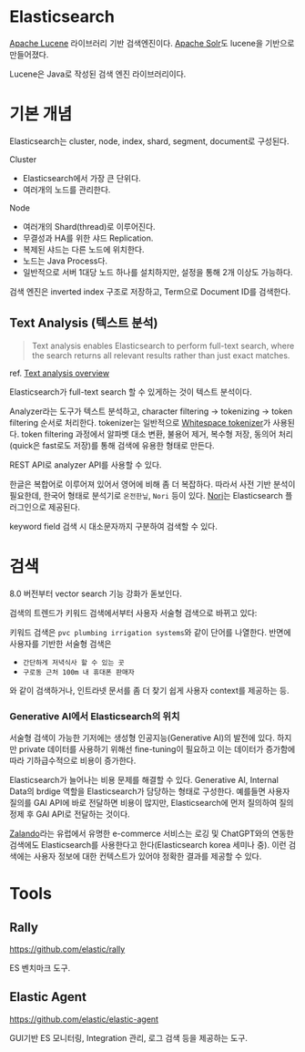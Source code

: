 # Elasticsearch

[Apache Lucene](https://lucene.apache.org/core/) 라이브러리 기반 검색엔진이다.
[Apache Solr](https://solr.apache.org/)도 lucene을 기반으로 만들어졌다.

Lucene은 Java로 작성된 검색 엔진 라이브러리이다.

# 기본 개념

Elasticsearch는 cluster, node, index, shard, segment, document로 구성된다.

Cluster
- Elasticsearch에서 가장 큰 단위다.
- 여러개의 노드를 관리한다.

Node
- 여러개의 Shard(thread)로 이루어진다.
- 무결성과 HA를 위한 샤드 Replication.
- 복제된 샤드는 다른 노드에 위치한다.
- 노드는 Java Process다.
- 일반적으로 서버 1대당 노드 하나를 설치하지만, 설정을 통해 2개 이상도 가능하다.

검색 엔진은 inverted index 구조로 저장하고, Term으로 Document ID를 검색한다.

## Text Analysis (텍스트 분석)

> Text analysis enables Elasticsearch to perform full-text search, where the search returns all relevant results rather than just exact matches.

ref. [Text analysis overview](https://www.elastic.co/guide/en/elasticsearch/reference/current/analysis-overview.html)

Elasticsearch가 full-text search 할 수 있게하는 것이 텍스트 분석이다.

Analyzer라는 도구가 텍스트 분석하고, character filtering -> tokenizing -> token filtering 순서로 처리한다.
tokenizer는 일반적으로 [Whitespace tokenizer](https://www.elastic.co/guide/en/elasticsearch/reference/current/analysis-whitespace-tokenizer.html)가 사용된다.
token filtering 과정에서 알파벳 대소 변환, 불용어 제거, 복수형 저장, 동의어 처리(quick은 fast로도 저장)를 통해 검색에 유용한 형태로 만든다.

REST API로 analyzer API를 사용할 수 있다.

한글은 복합어로 이루어져 있어서 영어에 비해 좀 더 복잡하다.
따라서 사전 기반 분석이 필요한데, 한국어 형태로 분석기로 `온전한닢`, `Nori` 등이 있다.
[Nori](https://www.elastic.co/guide/en/elasticsearch/plugins/current/analysis-nori.html)는 Elasticsearch 플러그인으로 제공된다.

keyword field 검색 시 대소문자까지 구분하여 검색할 수 있다.

# 검색

8.0 버전부터 vector search 기능 강화가 돋보인다.

검색의 트렌드가 키워드 검색에서부터 사용자 서술형 검색으로 바뀌고 있다:

키워드 검색은 `pvc plumbing irrigation systems`와 같이 단어를 나열한다.
반면에 사용자를 기반한 서술형 검색은

- `간단하게 저녁식사 할 수 있는 곳`
- `구로동 근처 100m 내 휴대폰 판매자`

와 같이 검색하거나, 인트라넷 문서를 좀 더 찾기 쉽게 사용자 context를 제공하는 등.

### Generative AI에서 Elasticsearch의 위치

서술형 검색이 가능한 기저에는 생성형 인공지능(Generative AI)의 발전에 있다.
하지만 private 데이터를 사용하기 위해선 fine-tuning이 필요하고 이는 데이터가 증가함에 따라 기하급수적으로 비용이 증가한다.

Elasticsearch가 늘어나는 비용 문제를 해결할 수 있다.
Generative AI, Internal Data의 brdige 역할을 Elasticsearch가 담당하는 형태로 구성한다.
예를들면 사용자 질의를 GAI API에 바로 전달하면 비용이 많지만, Elasticsearch에 먼저 질의하여 질의 정제 후 GAI API로 전달하는 것이다.

[Zalando](https://zalando.com/)라는 유럽에서 유명한 e-commerce 서비스는
로깅 및 ChatGPT와의 연동한 검색에도 Elasticsearch를 사용한다고 한다(Elasticsearch korea 세미나 중).
이런 검색에는 사용자 정보에 대한 컨텍스트가 있어야 정확한 결과를 제공할 수 있다.

# Tools

## Rally

https://github.com/elastic/rally

ES 벤치마크 도구.

## Elastic Agent

https://github.com/elastic/elastic-agent

GUI기반 ES 모니터링, Integration 관리, 로그 검색 등을 제공하는 도구.
